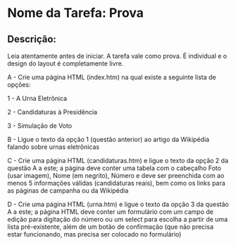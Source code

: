# Nome da Tarefa: Prova
## Descrição:
Leia atentamente antes de iniciar. A tarefa vale como prova. É individual e o design do layout é completamente livre.

A - Crie uma página HTML (index.htm) na qual existe a seguinte lista de opções:

1 - A Urna Eletrônica

2 - Candidaturas à Presidência

3 - Simulação de Voto

B - Ligue o texto da opção 1 (questão anterior) ao artigo da Wikipédia falando sobre urnas eletrônicas

C - Crie uma página HTML (candidaturas.htm) e ligue o texto da opçâo 2 da questão A a este; a página deve conter uma tabela com o cabeçalho Foto (usar imagem), Nome (em negrito), Número e deve ser preenchida com ao menos 5 informações válidas (candidaturas reais), bem como os links para as páginas de campanha ou da Wikipédia

D - Crie uma página HTML (urna.htm) e ligue o texto da opção 3 da questão A a este; a página HTML deve conter um formulário com um campo de edição para digitação do número ou um select para escolha a partir de uma lista pré-existente, além de um botão de confirmação (que não precisa estar funcionando, mas precisa ser colocado no formulário)